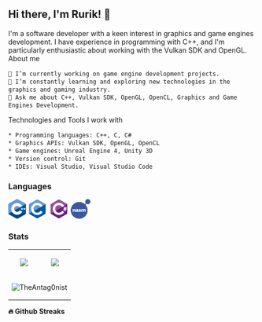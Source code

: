 ## Hi there, I'm Rurik! 👋
I'm a software developer with a keen interest in graphics and game engines development. I have experience in programming with C++, and I'm particularly enthusiastic about working with the Vulkan SDK and OpenGL.
About me

    🔭 I’m currently working on game engine development projects.
    🌱 I’m constantly learning and exploring new technologies in the graphics and gaming industry.
    💬 Ask me about C++, Vulkan SDK, OpenGL, OpenCL, Graphics and Game Engines Development.
Technologies and Tools I work with

    * Programming languages: C++, C, C#
    * Graphics APIs: Vulkan SDK, OpenGL, OpenCL
    * Game engines: Unreal Engine 4, Unity 3D
    * Version control: Git
    * IDEs: Visual Studio, Visual Studio Code

### Languages
<code><img height="40" alt="C++" src="https://github.com/TheAntag0nist/TheAntag0nist/blob/master/resources/cpp.svg"></code>
<code><img height="40" alt="C" src="https://github.com/TheAntag0nist/TheAntag0nist/blob/master/resources/c-original.svg"></code>
<code><img height="40" alt="C#" src="https://github.com/TheAntag0nist/TheAntag0nist/blob/master/resources/csharp.svg"></code>
<code><img height="40" alt="NASM" src="https://github.com/TheAntag0nist/TheAntag0nist/blob/master/resources/nasm.png"></code>

### Stats
<table>
  <tr>
    <td> 
      <p align="center">
        <img align="center" src="https://antag0nist-readme-stats.vercel.app/api?username=TheAntag0nist&theme=dark&count_private=true"/>
      </p>
    </td>
    <td>
      <p align="center">
        <img align="center" src="https://antag0nist-readme-stats.vercel.app/api/top-langs/?username=TheAntag0nist&theme=dark&layout=compact"/>
      </p>
    </td>
  </tr>
    <td colspan="2">
        <p align="center"><img src="https://github-readme-streak-stats.herokuapp.com/?user=TheAntag0nist&theme=black-ice&hide_border=true&stroke=0000&background=0D1117&ring=e05397&fire=e05397&currStreakLabel=e05397" alt="TheAntag0nist" /></p>
    </td>
</table>

<summary><b>🔥 Github Streaks</b></summary>

